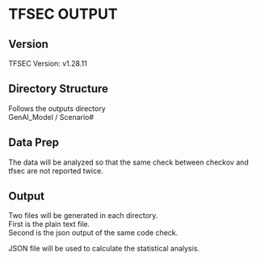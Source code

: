# TFSEC OUTPUT

## Version
TFSEC Version: v1.28.11

## Directory Structure
Follows the outputs directory  
GenAI_Model / Scenario#

## Data Prep
The data will be analyzed so that the same check between checkov and tfsec are not reported twice. 

## Output
Two files will be generated in each directory.  
First is the plain text file.  
Second is the json output of the same code check.

JSON file will be used to calculate the statistical analysis. 
